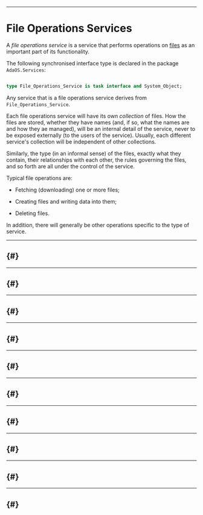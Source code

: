 -----------------------------------------------------------------------------------------------
# File Operations Services

A _file operations service_ is a service that performs operations on [files](../adaos/files.md)
as an important part of its functionality. 

The following synchronised interface type is declared in the package `AdaOS.Services`: 

```ada

type File_Operations_Service is task interface and System_Object;
```

Any service that is a file operations service derives from `File_Operations_Service`. 

Each file operations service will have its own _collection_ of files. How the files are stored,
whether they have names (and, if so, what the names are and how they ae managed), will be an
internal detail of the service, never to be exposed externally (to the users of the service).
Usually, each different service's collection will be independent of other collections. 

Similarly, the type (in an informal sense) of the files, exactly what they contain, their
relationships with each other, the rules governing the files, and so forth are all under the
control of the service. 

Typical file operations are:

 * Fetching (downloading) one or more files; 

 * Creating files and writing data into them; 

 * Deleting files. 

In addition, there will generally be other operations specific to the type of service. 





-----------------------------------------------------------------------------------------------
## {#}



-----------------------------------------------------------------------------------------------
## {#}




-----------------------------------------------------------------------------------------------
## {#}




-----------------------------------------------------------------------------------------------
## {#}




-----------------------------------------------------------------------------------------------
## {#}




-----------------------------------------------------------------------------------------------
## {#}




-----------------------------------------------------------------------------------------------
## {#}




-----------------------------------------------------------------------------------------------
## {#}




-----------------------------------------------------------------------------------------------
## {#}




-----------------------------------------------------------------------------------------------
## {#}





